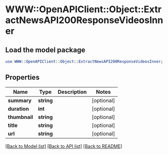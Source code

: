 # WWW::OpenAPIClient::Object::ExtractNewsAPI200ResponseVideosInner

## Load the model package
```perl
use WWW::OpenAPIClient::Object::ExtractNewsAPI200ResponseVideosInner;
```

## Properties
Name | Type | Description | Notes
------------ | ------------- | ------------- | -------------
**summary** | **string** |  | [optional] 
**duration** | **int** |  | [optional] 
**thumbnail** | **string** |  | [optional] 
**title** | **string** |  | [optional] 
**url** | **string** |  | [optional] 

[[Back to Model list]](../README.md#documentation-for-models) [[Back to API list]](../README.md#documentation-for-api-endpoints) [[Back to README]](../README.md)


